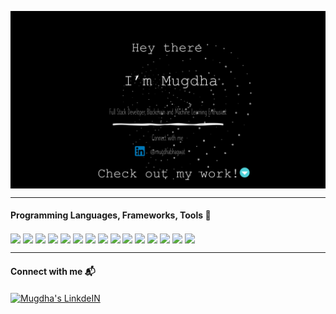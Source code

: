<p align="center">
  <a href="https://github.com/bhagwatmugdha/">
    <img align="center" src="./MugdhaIntro.png?raw=true" alt="Mugdha Bhagwat Intro" />
  </a>
</p>

<hr>

#### Programming Languages, Frameworks, Tools :hammer:

<code><img align="center" height="30" src="https://cdn.jsdelivr.net/npm/simple-icons@3.1.0/icons/cplusplus.svg"></code>
<code><img align="center" height="30" src="https://cdn.jsdelivr.net/npm/simple-icons@3.1.0/icons/javascript.svg"></code>
<code><img align="center" height="30" src="https://cdn.jsdelivr.net/npm/simple-icons@3.1.0/icons/react.svg"></code>
<code><img align="center" height="30" src="https://cdn.jsdelivr.net/npm/simple-icons@3.1.0/icons/angular.svg"></code>
<code><img align="center" height="30" src="https://cdn.jsdelivr.net/npm/simple-icons@3.1.0/icons/python.svg"></code>
<code><img align="center" height="30" src="https://cdn.jsdelivr.net/npm/simple-icons@3.1.0/icons/flask.svg"></code>
<code><img align="center" height="30" src="https://cdn.jsdelivr.net/npm/simple-icons@3.1.0/icons/tensorflow.svg"></code>
<code><img align="center" height="30" src="https://cdn.jsdelivr.net/npm/simple-icons@3.1.0/icons/html5.svg"></code>
<code><img align="center" height="30" src="https://cdn.jsdelivr.net/npm/simple-icons@3.1.0/icons/css3.svg"></code>
<code><img align="center" height="30" src="https://cdn.jsdelivr.net/npm/simple-icons@3.1.0/icons/mysql.svg"></code>
<code><img align="center" height="30" src="https://cdn.jsdelivr.net/npm/simple-icons@3.1.0/icons/android.svg"></code>
<code><img align="center" height="30" src="https://cdn.jsdelivr.net/npm/simple-icons@3.1.0/icons/ethereum.svg"></code>
<code><img align="center" height="30" src="https://cdn.jsdelivr.net/npm/simple-icons@3.1.0/icons/git.svg"></code>
<code><img align="center" height="30" src="https://cdn.jsdelivr.net/npm/simple-icons@3.1.0/icons/gimp.svg"></code>
<code><img align="center" height="30" src="https://cdn.jsdelivr.net/npm/simple-icons@3.1.0/icons/microsoftpowerpoint.svg"></code>

<hr>

#### Connect with me :mailbox_with_mail:
<a href="https://www.linkedin.com/in/mugdhabhagwat/">
    <img align="center" alt="Mugdha's LinkdeIN" width="22px" src="https://cdn.jsdelivr.net/npm/simple-icons@v3/icons/linkedin.svg" />
</a>

<!--
**bhagwatmugdha/bhagwatmugdha** is a ✨ _special_ ✨ repository because its `README.md` (this file) appears on your GitHub profile.

Here are some ideas to get you started:

- 🔭 I’m currently working on ...
- 🌱 I’m currently learning ...
- 👯 I’m looking to collaborate on ...
- 🤔 I’m looking for help with ...
- 💬 Ask me about ...
- 📫 How to reach me: ...
- 😄 Pronouns: ...
- ⚡ Fun fact: ...
-->
